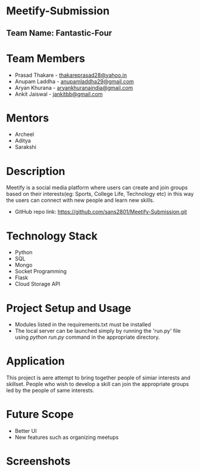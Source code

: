 # Meetify-Submission
## Team Name: Fantastic-Four
# Team Members
* Prasad Thakare - thakareprasad28@yahoo.in
* Anupam Laddha - anupamladdha29@gmail.com
* Aryan Khurana - aryankhuranaindia@gmail.com
* Ankit Jaiswal - jankitbb@gmail.com

# Mentors
* Archeel
* Aditya
* Sarakshi

# Description
Meetify is a social media platform where users can create 
and join groups based on their interests(eg: Sports, College
Life, Technology etc) in this way the users can connect with 
new people and learn new skills.

* GitHub repo link: https://github.com/sans2801/Meetify-Submission.git

# Technology Stack
*  Python
* SQL
* Mongo
* Socket Programming
* Flask
* Cloud Storage API

# Project Setup and Usage
* Modules listed in the requirements.txt must be installed
* The local server can be launched simply by running the 
  'run.py' file using *python run.py* command in the appropriate
  directory.
  
# Application
This project is aere attempt to bring together people of
simiar interests and skillset. People who wish to develop
a skill can join the appropriate groups led by the people
of same interests.

# Future Scope
* Better UI
* New features such as organizing meetups

# Screenshots




  
